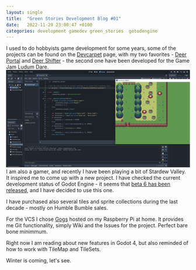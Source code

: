 ```yaml
---
layout: single
title:  "Green Stories Development Blog #01"
date:   2022-11-29 23:00:47 +0100
categories: development gamedev green_stories  gotodengine
---
```

I used to do hobbyists game development for some years, some of the projects can be found on the [Devcarpet](https://devcarpet.net) page, with my two favorites - [Deer Portal]() and [Deer Shifter]() - the second one have been developed for the Game Jam Ludum Dare.
![Progress](/assets/images/gamedev/gs02.jpg)
I am also a gamer, and recently I have been playing a bit of Stardew Valley. It inspired me to come up with a new project. I have checked the current development status of Godot Engine - it seems that [beta 6 has been released](https://godotengine.org/article/dev-snapshot-godot-4-0-beta-6), and I have decided to use this one.

I have purchased also several tiles and sprite collections during the last decade - mostly on Humble Bumble sales. 

For the VCS I chose [Gogs](https://gogs.io/) hosted on my Raspberry Pi at home. It provides me Git functionality, simply Wiki and the Issues for the project. Perfect bare bone minimmum.

Right now I am reading about new features in Godot 4, but also reminded of how to work with TileMap and TileSets.

Winter is coming, let's see.